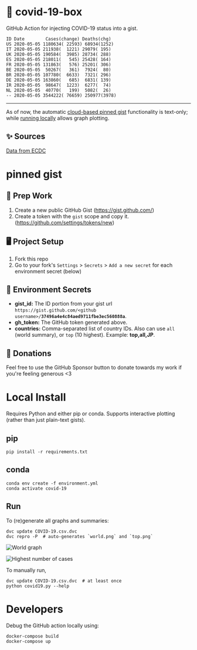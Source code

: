 # 🏥 covid-19-box

GitHub Action for injecting COVID-19 status into a gist.

```
ID Date        Cases(change) Deaths(chg)
US 2020-05-05 1180634( 22593) 68934(1252)
IT 2020-05-05 211938(  1221) 29079( 195)
UK 2020-05-05 190584(  3985) 28734( 288)
ES 2020-05-05 218011(   545) 25428( 164)
FR 2020-05-05 131863(   576) 25201( 306)
BE 2020-05-05  50267(   361)  7924(  80)
BR 2020-05-05 107780(  6633)  7321( 296)
DE 2020-05-05 163860(   685)  6831( 139)
IR 2020-05-05  98647(  1223)  6277(  74)
NL 2020-05-05  40770(   199)  5082(  26)
-- 2020-05-05 3544222( 76659) 250977(3978)
```

---

As of now, the automatic [cloud-based pinned gist](#pinned-gist) functionality is text-only;
while [running locally](#local-install) allows graph plotting.

## ✨ Sources

[Data from ECDC](https://www.ecdc.europa.eu/en/publications-data/download-todays-data-geographic-distribution-covid-19-cases-worldwide)

# pinned gist

## 🎒 Prep Work
1. Create a new public GitHub Gist (https://gist.github.com/)
1. Create a token with the `gist` scope and copy it. (https://github.com/settings/tokens/new)

## 🖥 Project Setup
1. Fork this repo
1. Go to your fork's `Settings` > `Secrets` > `Add a new secret` for each environment secret (below)

## 🤫 Environment Secrets
- **gist_id:** The ID portion from your gist url `https://gist.github.com/<github username>/`**`37496a4e4c84aed9711fbe3ec560888a`**.
- **gh_token:** The GitHub token generated above.
- **countries:** Comma-separated list of country IDs. Also can use `all` (world summary), or `top` (10 highest). Example: **top,all,JP**.

## 💸 Donations

Feel free to use the GitHub Sponsor button to donate towards my work if you're feeling generous <3

# Local Install

Requires Python and either pip or conda. Supports interactive plotting (rather than just plain-text gists).

## pip

```
pip install -r requirements.txt
```

## conda

```
conda env create -f environment.yml
conda activate covid-19
```

## Run

To (re)generate all graphs and summaries:

```
dvc update COVID-19.csv.dvc
dvc repro -P  # auto-generates `world.png` and `top.png`
```

![World graph](world.png)

![Highest number of cases](top.png)

To manually run,

```
dvc update COVID-19.csv.dvc  # at least once
python covid19.py --help
```

# Developers

Debug the GitHub action locally using:

```
docker-compose build
docker-compose up
```
